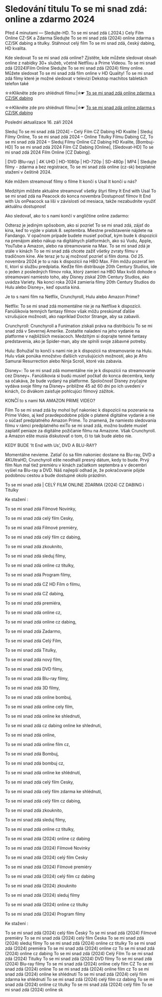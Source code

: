 # Sledování titulu To se mi snad zdá: online a zdarmo 2024

Před 4 minutami — Sledujte-HD. To se mi snad zdá (.2024.) Cely Film Online CZ-SK a Zdarma
Sledujte To se mi snad zdá (2024) online zdarma s CZ/SK dabing a titulky. Stáhnout celý film To se mi snad zdá, český dabing, HD kvalita.

Kde sledovat To se mi snad zdá online? Zjistěte, kde můžete sledovat obsah online z nabídky 30+ služeb, včetně Netflixu a Prime Videou. To se mi snad zdá (2024)Film Online Sledujte To se mi snad zdá (2024) filmy online. Můžete sledovat To se mi snad zdá film online v HD Quality! To se mi snad zdá filmy které je možné sledovat v televizi Dekstop machitos tabletách telefon také

✮✮Klikněte zde pro shlédnutí filmu:|✮☛ [To se mi snad zdá online zdarma s CZ/SK dabing](https://onlinecz-skdabingtitulkyzdarmo.blogspot.com/2024/09/to-se-mi-snad-zda-cely-film-online-cz.html)

✮✮Klikněte zde pro shlédnutí filmu:|✮☛ [To se mi snad zdá online zdarma s CZ/SK dabing](https://onlinecz-skdabingtitulkyzdarmo.blogspot.com/2024/09/to-se-mi-snad-zda-cely-film-online-cz.html)

Poslední aktualizace 16. září 2024


Sleduj To se mi snad zdá [2024] – Celý Film CZ Dabing HD Kvalite | Sleduj Filmy Online, To se mi snad zdá 2024 – Online Titulky Filmu Dabing CZ, To se mi snad zdá 2024 – Sleduj Filmy Online CZ Dabing HD Kvalite, [Bombuj-HD] To se mi snad zdá 2024 Film CZ Dabing [Online], [Sledovat-HD] To se mi snad zdá 2024 Film Online [CZ Dabing].

| DVD (Blu-ray) | 4K UHD | HD-1080p | HD-720p | SD-480p | MP4 | Sledujte filmy - zdarma a bez registrace, To se mi snad zdá online (cz-sk) bezplatné stažení v češtině 2024.

Kde môžem streamovať filmy o filme It končí s Usal It končí u nás?

Medzitým môžete aktuálne streamovať všetky štyri filmy It End with Usal To se mi snad zdá na Peacock do konca novembra Dostupnosť filmov It End with Us onPeacock sa líši v závislosti od mesiaca, takže nezabudnite využiť aktuálnu dostupnosť

Ako sledovať, ako to s nami končí v angličtine online zadarmo:

Odteraz je jediným spôsobom, ako si pozrieť To se mi snad zdá, zájsť do kina, keď to vyjde v piatok 8. septembra. Miestne predstavenie nájdete na Fandango. V opačnom prípade budete musieť počkať, kým bude k dispozícii na prenájom alebo nákup na digitálnych platformách, ako sú Vudu, Apple, YouTube a Amazon, alebo na streamovanie na Max. To se mi snad zdá je stále v kinách To se mi snad zdá chcete zažiť všetky zvraty filmu v tradičnom kine. Ale teraz je tu aj možnosť pozrieť si film doma. Od 25. novembra 2024 je to u nás k dispozícii na HBO Max. Film môžu pozerať len tí, ktorí si službu predplatia. Keďže film distribuuje 20th Century Studios, ide o jeden z posledných filmov roka, ktorý zamieri na HBO Max kvôli dohode o streamovaní namiesto toho, aby Disney získal 20th Century Studios, ako uvádza Variety. Na konci roka 2024 zamieria filmy 20th Century Studios do Hulu alebo Disney+, keď opustia kiná.

Je to s nami film na Netflix, Crunchyroll, Hulu alebo Amazon Prime?

Netflix: To se mi snad zdá momentálne nie je na Netflixe k dispozícii. Fanúšikovia temných fantasy filmov však môžu preskúmať ďalšie vzrušujúce možnosti, ako napríklad Doctor Strange, aby sa zabavili.

Crunchyroll: Crunchyroll a Funimation získali práva na distribúciu To se mi snad zdá v Severnej Amerike. Zostaňte naladení na jeho vydanie na platforme v najbližších mesiacoch. Medzitým si doprajte temné fantasy predstavenia, ako je Spider-man, aby ste splnili svoje zábavné potreby.

Hulu: Bohužiaľ to končí s nami nie je k dispozícii na streamovanie na Hulu. Hulu však ponúka množstvo ďalších vzrušujúcich možností, ako je Afro Samurai Resurrection alebo Ninja Scroll, ktoré vás zabavia.

Disney+: To se mi snad zdá momentálne nie je k dispozícii na streamovanie cez Disney+. Fanúšikovia si budú musieť počkať do konca decembra, kedy sa očakáva, že bude vydaný na platforme. Spoločnosť Disney zvyčajne vydáva svoje filmy na Disney+ približne 45 až 60 dní po ich uvedení v kinách, čo divákom zaisťuje pohlcujúci filmový zážitok.

KONČÍ to s nami NA AMAZON PRIME VIDEO?

Film To se mi snad zdá by mohol byť nakoniec k dispozícii na pozeranie na Prime Video, aj keď pravdepodobne pôjde o platené digitálne vydanie a nie o súčasť predplatného Amazon Prime. To znamená, že namiesto sledovania filmu v rámci predplatného exiTo se mi snad zdá, možno budete musieť zaplatiť peniaze za digitálne požičanie filmu na Amazone. Však Crunchyroll. a Amazon ešte musia diskutovať o tom, či to tak bude alebo nie.

KEDY BUDE ‘It End with Us’, DVD A BLU-RAY?

Momentálne nevieme. Zatiaľ čo sa film nakoniec dostane na Blu-ray, DVD a 4KUltraHD, Crunchyroll ešte neodhalil presný dátum, kedy to bude. Prvý film Nun mal tiež premiéru v kinách začiatkom septembra a v decembri vyšiel na Blu-ray a DVD. Náš najlepší odhad je, že pokračovanie pôjde podobnou cestou a bude dostupné okolo prázdnin.

To se mi snad zdá | CELÝ FILM ONLINE ZDARMA (2024) CZ DABING i Titulky

Ke stažení :

To se mi snad zdá Filmové Novinky,

To se mi snad zdá celý film Cesky,

To se mi snad zdá Filmové premiéry,

To se mi snad zdá celý film cz dabing,

To se mi snad zdá zkouknito,

To se mi snad zdá sleduj filmy,

To se mi snad zdá online cz titulky,

To se mi snad zdá Program filmy,

To se mi snad zdá CZ HD Film o filmu,

To se mi snad zdá CZ dabing,

To se mi snad zdá premiéra,

To se mi snad zdá online cz,

To se mi snad zdá online cz dabing,

To se mi snad zdá Zadarmo,

To se mi snad zdá Celý Film,

To se mi snad zdá Titulky,

To se mi snad zdá nový film,

To se mi snad zdá DVD filmy,

To se mi snad zdá Blu-ray filmy,

To se mi snad zdá 3D filmy,

To se mi snad zdá online bombuj,

To se mi snad zdá online cely film,

To se mi snad zdá online ke shlednuti,

To se mi snad zdá cz dabing online ke shlednuti,

To se mi snad zdá online,

To se mi snad zdá online film cz,

To se mi snad zdá Bombuj,

To se mi snad zdá bombuj cz,

To se mi snad zdá online ke shlédnutí,

To se mi snad zdá celý film Cesky,

To se mi snad zdá celý film zdarma ke shlédnutí,

To se mi snad zdá celý film cz dabing,

To se mi snad zdá zkouknito,

To se mi snad zdá sleduj filmy,

To se mi snad zdá online cz titulky,

To se mi snad zdá (2024) online cz dabing

To se mi snad zdá (2024) Filmové Novinky

To se mi snad zdá (2024) celý film Cesky

To se mi snad zdá (2024) Filmové premiéry

To se mi snad zdá (2024) celý film cz dabing

To se mi snad zdá (2024) zkouknito

To se mi snad zdá (2024) sleduj filmy

To se mi snad zdá (2024) online cz titulky

To se mi snad zdá (2024) Program filmy

Ke stažení :

To se mi snad zdá (2024) celý film Český To se mi snad zdá (2024) Filmové premiéry To se mi snad zdá (2024) celý film Česka To se mi snad zdá (2024) sleduj filmy To se mi snad zdá (2024) online cz titulky To se mi snad zdá (2024) premiéra To se mi snad zdá (2024) online cz To se mi snad zdá (2024) online cz dabing To se mi snad zdá (2024) Celý Film To se mi snad zdá (2024) Titulky To se mi snad zdá (2024) DVD filmy To se mi snad zdá (2024) Blu-ray filmy To se mi snad zdá (2024) online cely film CZ To se mi snad zdá (2024) online To se mi snad zdá (2024) online film cz To se mi snad zdá (2024) online ke shlédnutí To se mi snad zdá (2024) celý film zdarma ke shlédnutí To se mi snad zdá (2024) celý film cz dabing To se mi snad zdá (2024) online cz titulky To se mi snad zdá (2024) celý film To se mi snad zdá (2024) online sk
